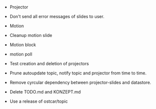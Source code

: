 * Projector
 * Don't send all error messages of slides to user.
 * Motion
  * Cleanup motion slide
  * Motion block
  * motion poll
 * Test creation and deletion of projectors

* Prune autoupdate topic, notify topic and projector from time to time.
* Remove cyrcular dependency between projector-slides and datastore.


* Delete TODO.md and KONZEPT.md
* Use a release of ostcar/topic